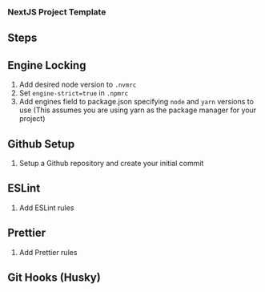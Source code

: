 ### NextJS Project Template

## Steps

## Engine Locking

1. Add desired node version to `.nvmrc`
2. Set `engine-strict=true` in `.npmrc`
3. Add engines field to package.json specifying `node` and `yarn` versions to use (This assumes you are using yarn as the package manager for your project)

## Github Setup

1. Setup a Github repository and create your initial commit

## ESLint

1. Add ESLint rules

## Prettier

1. Add Prettier rules

## Git Hooks (Husky)
